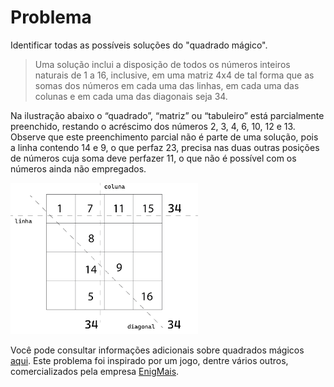 # Problema
Identificar todas as possíveis soluções do "quadrado mágico".

> Uma solução inclui a disposição de todos os números inteiros naturais de 1 a 16, inclusive, 
> em uma matriz 4x4 de tal forma que as somas dos números em cada uma das linhas, 
> em cada uma das colunas e em cada uma das diagonais seja 34. 

Na ilustração abaixo o “quadrado”, “matriz” ou “tabuleiro” está parcialmente preenchido, restando o acréscimo dos números 2, 3, 4, 6, 10, 12 e 13. Observe que este preenchimento parcial não é parte de uma solução, pois a linha contendo 14 e 9, o que perfaz 23, precisa nas duas outras posições de números cuja soma deve perfazer 11, o que não é possível com os números ainda não empregados.

<img src="https://github.com/kyriosdata/desafio4x4/blob/main/imagens/4x4.png" width="300">

Você pode consultar informações adicionais sobre quadrados mágicos [aqui](https://pt.wikipedia.org/wiki/Quadrado_m%C3%A1gico). 
Este problema foi inspirado por um jogo, dentre vários outros, comercializados pela empresa 
[EnigMais](https://www.enigmais.com.br/). 
